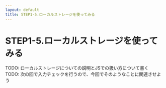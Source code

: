 ```yaml
---
layout: default
title: STEP1-5.ローカルストレージを使ってみる
---
```

# STEP1-5.ローカルストレージを使ってみる

TODO: ローカルストレージについての説明とJSでの扱い方について書く
TODO: 次の回で入力チェックを行うので、今回でそのようなことに関連させよう